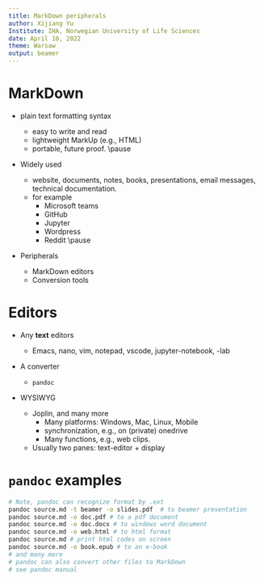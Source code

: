 ```yaml
---
title: MarkDown peripherals
author: Xijiang Yu
Institute: IHA, Norwegian University of Life Sciences
date: April 10, 2022
theme: Warsaw
output: beamer
---
```


# MarkDown

- plain text formatting syntax
  - easy to write and read
  - lightweight MarkUp (e.g., HTML)
  - portable, future proof. \pause

- Widely used
  - website, documents, notes, books, presentations, email messages, technical documentation.
  - for example
    - Microsoft teams
    - GitHub
    - Jupyter
    - Wordpress 
	- Reddit \pause

- Peripherals
  - MarkDown editors
  - Conversion tools
  
# Editors

- Any **text** editors
  - Emacs, nano, vim, notepad, vscode, jupyter-notebook, -lab

- A converter
  - `pandoc`

- WYSIWYG
  - Joplin, and many more
	- Many platforms: Windows, Mac, Linux, Mobile
	- synchronization, e.g., on (private) onedrive
	- Many functions, e.g., web clips.
  - Usually two panes: text-editor + display

# `pandoc` examples

```bash
# Note, pandoc can recognize format by .ext
pandoc source.md -t beamer -o slides.pdf  # to beamer presentation
pandoc source.md -o doc.pdf # to a pdf document
pandoc source.md -o doc.docx # to windows word document
pandoc source.md -o web.html # to html format
pandoc source.md # print html codes on screen
pandoc source.md -o book.epub # to an e-book
# and many more
# pandoc can also convert other files to MarkDown
# see pandoc manual
```
